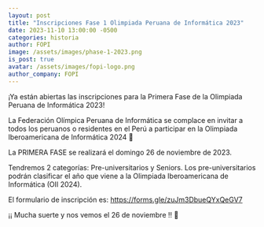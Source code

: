 ```yaml
---
layout: post
title: "Inscripciones Fase 1 Olimpiada Peruana de Informática 2023"
date: 2023-11-10 13:00:00 -0500
categories: historia
author: FOPI
image: /assets/images/phase-1-2023.png
is_post: true
avatar: /assets/images/fopi-logo.png
author_company: FOPI
---
```


¡Ya están abiertas las inscripciones para la Primera Fase de la Olimpiada Peruana de Informática 2023!

La Federación Olímpica Peruana de Informática se complace en invitar a todos los peruanos o residentes en el Perú a participar en la Olimpiada Iberoamericana de Informática 2024 🚀

La PRIMERA FASE se realizará el domingo 26 de noviembre de 2023.

Tendremos 2 categorías: Pre-universitarios y Seniors. Los pre-universitarios podrán clasificar el año que viene a la Olimpiada Iberoamericana de Informática (OII 2024).

El formulario de inscripción es: https://forms.gle/zuJm3DbueQYxQeGV7

¡¡ Mucha suerte y nos vemos el 26 de noviembre !! 🤖
